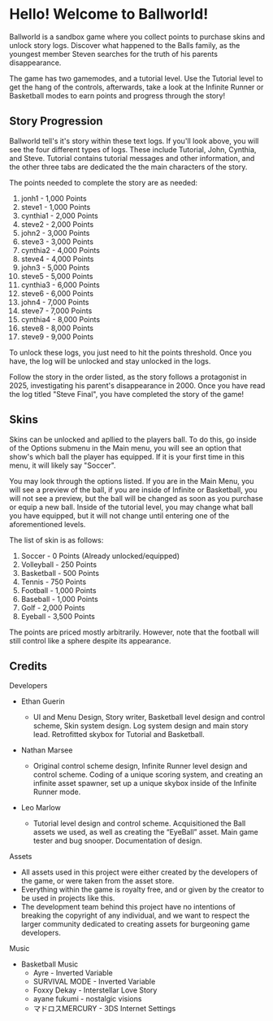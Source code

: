 # Hello! Welcome to Ballworld!

Ballworld is a sandbox game where you collect points to purchase skins and unlock story logs. Discover what happened to the Balls family, as the youngest member Steven searches for the truth of his parents disappearance. 

The game has two gamemodes, and a tutorial level. Use the Tutorial level to get the hang of the controls, afterwards, take a look at the Infinite Runner or Basketball modes to earn points and progress through the story! 

## Story Progression

Ballworld tell's it's story within these text logs. If you'll look above, you will see the four different types of logs. These include Tutorial, John, Cynthia, and Steve. Tutorial contains tutorial messages and other information, and the other three tabs are dedicated the the main characters of the story.  
  
The points needed to complete the story are as needed:  
  1. jonh1 - 1,000 Points
  2. steve1 - 1,000 Points
  3. cynthia1 - 2,000 Points
  4. steve2 - 2,000 Points
  5. john2 - 3,000 Points
  6. steve3 - 3,000 Points
  7. cynthia2 - 4,000 Points
  8. steve4 - 4,000 Points
  9. john3 - 5,000 Points
  10. steve5 - 5,000 Points
  11. cynthia3 - 6,000 Points
  12. steve6 - 6,000 Points
  13. john4 - 7,000 Points
  14. steve7 - 7,000 Points
  15. cynthia4 - 8,000 Points
  16. steve8 - 8,000 Points
  17. steve9 - 9,000 Points

To unlock these logs, you just need to hit the points threshold. Once you have, the log will be unlocked and stay unlocked in the logs. 

Follow the story in the order listed, as the story follows a protagonist in 2025, investigating his parent's disappearance in 2000. Once you have read the log titled "Steve Final", you have completed the story of the game!

## Skins

Skins can be unlocked and apllied to the players ball. To do this, go inside of the Options submenu in the Main menu, you will see an option that show's which ball the player has equipped. If it is your first time in this menu, it will likely say "Soccer".  
  
You may look through the options listed. If you are in the Main Menu, you will see a preview of the ball, if you are inside of Infinite or Basketball, you will not see a preview, but the ball will be changed as soon as you purchase or equip a new ball. Inside of the tutorial level, you may change what ball you have equipped, but it will not change until entering one of the aforementioned levels.

The list of skin is as follows:
  1. Soccer - 0 Points (Already unlocked/equipped)
  2. Volleyball - 250 Points
  3. Basketball - 500 Points
  5. Tennis - 750 Points
  6. Football - 1,000 Points
  7. Baseball - 1,000 Points
  8. Golf - 2,000 Points
  9. Eyeball - 3,500 Points  

The points are priced mostly arbitrarily. However, note that the football will still control like a sphere despite its appearance.

## Credits

Developers

  - Ethan Guerin
      - UI and Menu Design, Story writer, Basketball level design and control scheme, Skin system design. Log system design and main story lead. Retrofitted skybox for Tutorial and Basketball.  
  
  - Nathan Marsee  
      - Original control scheme design, Infinite Runner level design and control scheme. Coding of a unique scoring system, and creating an infinite asset spawner, set up a unique skybox inside of the Infinite Runner mode.  
  
  - Leo Marlow  
      - Tutorial level design and control scheme. Acquisitioned the Ball assets we used, as well as creating the “EyeBall” asset. Main game tester and bug snooper. Documentation of design.  
  
Assets  
  
  - All assets used in this project were either created by the developers of the game, or were taken from the asset store.  
  - Everything within the game is royalty free, and or given by the creator to be used in projects like this.  
  - The development team behind this project have no intentions of breaking the copyright of any individual, and we want to respect the larger community dedicated to creating assets for burgeoning game developers.  
  
Music  
  
  - Basketball Music  
      - Ayre - Inverted Variable  
      - SURVIVAL MODE - Inverted Variable  
      - Foxxy Dekay - Interstellar Love Story  
      - ayane fukumi - nostalgic visions  
      - マドロスMERCURY - 3DS Internet Settings
